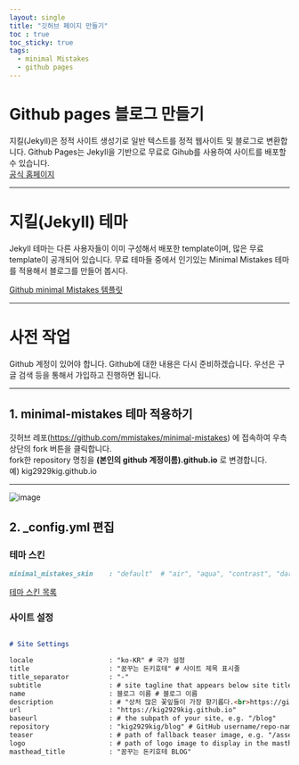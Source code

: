 ```yaml
---
layout: single
title: "깃허브 페이지 만들기"
toc : true
toc_sticky: true
tags:
  - minimal Mistakes
  - github pages
---
```


# Github pages 블로그 만들기
지킬(Jekyll)은 정적 사이트 생성기로 일반 텍스트를 정적 웹사이트 및 블로그로 변환합니다. Github Pages는 Jekyll을 기반으로 무료로 Gihub를 사용하여 사이트를 배포할 수 있습니다.  
[공식 홈페이지](https://jekyllrb.com/)    
***

# 지킬(Jekyll) 테마
Jekyll 테마는 다른 사용자들이 이미 구성해서 배포한 template이며, 많은 무료 template이 공개되어 있습니다. 무료 테마들 중에서 인기있는 Minimal Mistakes 테마를 적용해서 블로그를 만들어 봅시다.  

[Github minimal Mistakes 템플릿](https://github.com/mmistakes/minimal-mistakes)  
***

# 사전 작업
Github 계정이 있어야 합니다. Github에 대한 내용은 다시 준비하겠습니다. 우선은 구글 검색 등을 통해서 가입하고 진행하면 됩니다.  
***

## 1. minimal-mistakes 테마 적용하기
깃허브 레포(https://github.com/mmistakes/minimal-mistakes) 에 접속하여 우측 상단의 fork 버튼을 클릭합니다.  
fork한 repository 명칭을 **(본인의 github 계정이름).github.io** 로 변경합니다.  
예) kig2929kig.github.io     
***

![image](https://user-images.githubusercontent.com/47412229/193723245-d98ca65f-473a-48c3-94e2-a9fbf3aa533f.png)


## 2. _config.yml 편집

### 테마 스킨
```md
minimal_mistakes_skin    : "default"  # "air", "aqua", "contrast", "dark", "dirt", "neon", "mint", "plum", "sunrise"`
```   
[테마 스킨 목록](https://mmistakes.github.io/minimal-mistakes/docs/configuration/#skin)

### 사이트 설정

```md

# Site Settings

locale                   : "ko-KR" # 국가 설정
title                    : "꿈꾸는 돈키호테" # 사이트 제목 표시줄
title_separator          : "-"
subtitle                 : # site tagline that appears below site title in masthead
name                     : 블로그 이름 # 블로그 이름
description              : # "상처 많은 꽃잎들이 가장 향기롭다.<br>https://github.com/kig2929kig"
url                      : "https://kig2929kig.github.io"
baseurl                  : # the subpath of your site, e.g. "/blog"
repository               : "kig2929kig/blog" # GitHub username/repo-name e.g. "mmistakes/minimal-mistakes"
teaser                   : # path of fallback teaser image, e.g. "/assets/images/500x300.png"
logo                     : # path of logo image to display in the masthead, e.g. "/assets/images/88x88.png"
masthead_title           : "꿈꾸는 돈키호테 BLOG"
```
